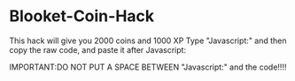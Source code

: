 # Blooket-Coin-Hack
This hack will give you 2000 coins and 1000 XP
Type "Javascript:" and then copy the raw code, and paste it after Javascript: 


IMPORTANT:DO NOT PUT A SPACE BETWEEN "Javascript:" and the code!!!!
